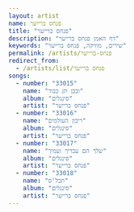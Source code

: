 ```yaml
---
layout: artist
name: פנחס ברייער
title: "פנחס ברייער"
description: "דף האמן פנחס ברייער"
keywords: "שירים, מוזיקה, פנחס ברייער"
permalink: /artists/פנחס-ברייער
redirect_from:
  - /artists/list/פנחס ברייער
songs:
  - number: "33015"
    name: "ובכן תן כבוד"
    album: "סינגלים"
    artist: "פנחס ברייער"
  - number: "33016"
    name: "ריבון העולמים"
    album: "סינגלים"
    artist: "פנחס ברייער"
  - number: "33017"
    name: "שלך הם עבדיך ועמיך"
    album: "סינגלים"
    artist: "פנחס ברייער"
  - number: "33018"
    name: "תכל'ס"
    album: "סינגלים"
    artist: "פנחס ברייער"
---
```

